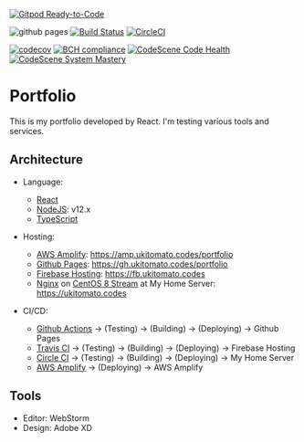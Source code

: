 [![Gitpod Ready-to-Code](https://img.shields.io/badge/Gitpod-Ready--to--Code-blue?logo=gitpod)](https://gitpod.io/#https://github.com/ukitomato/portfolio)

![github pages](https://github.com/ukitomato/portfolio/workflows/github%20pages/badge.svg)
[![Build Status](https://travis-ci.com/ukitomato/portfolio.svg?branch=master)](https://travis-ci.com/ukitomato/portfolio)
[![CircleCI](https://circleci.com/gh/ukitomato/portfolio.svg?style=shield)](https://circleci.com/gh/ukitomato/portfolio)

[![codecov](https://codecov.io/gh/ukitomato/portfolio/branch/master/graph/badge.svg)](https://codecov.io/gh/ukitomato/portfolio)
[![BCH compliance](https://bettercodehub.com/edge/badge/ukitomato/portfolio?branch=master)](https://bettercodehub.com/)
[![CodeScene Code Health](https://codescene.io/projects/7414/status-badges/code-health)](https://codescene.io/projects/7414)
[![CodeScene System Mastery](https://codescene.io/projects/7414/status-badges/system-mastery)](https://codescene.io/projects/7414)

# Portfolio

This is my portfolio developed by React. I'm testing various tools and services.

## Architecture

-   Language:
    -   [React](https://reactjs.org)
    -   [NodeJS](https://nodejs.org): v12.x
    -   [TypeScript](https://www.typescriptlang.org)
-   Hosting:
    -   [AWS Amplify](https://aws.amazon.com/jp/amplify):
        https://amp.ukitomato.codes/portfolio
    -   [Github Pages](https://pages.github.com):
        https://gh.ukitomato.codes/portfolio
    -   [Firebase Hosting](https://firebase.google.com/docs/hosting):
        https://fb.ukitomato.codes
    -   [Nginx](https://nginx.org) on [CentOS 8 Stream](https://www.centos.org)
        at My Home Server: https://ukitomato.codes

-   CI/CD:
    -   [Github Actions](https://github.co.jp/features/actions) → (Testing) →
        (Building) → (Deploying) → Github Pages
    -   [Travis CI](https://travis-ci.com) → (Testing) → (Building) →
        (Deploying) → Firebase Hosting
    -   [Circle CI](https://circleci.com) → (Testing) → (Building) → (Deploying)
        → My Home Server
    -   [AWS Amplify](https://aws.amazon.com/jp/amplify) → (Deploying) → AWS Amplify

## Tools

-   Editor: WebStorm
-   Design: Adobe XD
